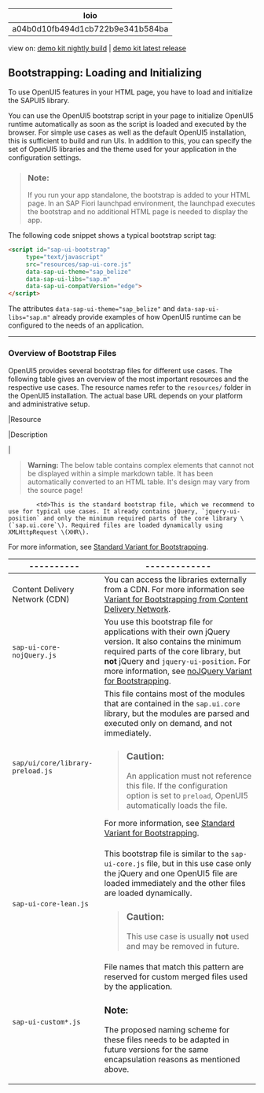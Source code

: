 <!-- loioa04b0d10fb494d1cb722b9e341b584ba -->

| loio |
| -----|
| a04b0d10fb494d1cb722b9e341b584ba |

<div id="loio">

view on: [demo kit nightly build](https://openui5nightly.hana.ondemand.com/#/topic/a04b0d10fb494d1cb722b9e341b584ba) | [demo kit latest release](https://openui5.hana.ondemand.com/#/topic/a04b0d10fb494d1cb722b9e341b584ba)</div>

## Bootstrapping: Loading and Initializing

To use OpenUI5 features in your HTML page, you have to load and initialize the SAPUI5 library.

You can use the OpenUI5 bootstrap script in your page to initialize OpenUI5 runtime automatically as soon as the script is loaded and executed by the browser. For simple use cases as well as the default OpenUI5 installation, this is sufficient to build and run UIs. In addition to this, you can specify the set of OpenUI5 libraries and the theme used for your application in the configuration settings.

> ### Note:  
> If you run your app standalone, the bootstrap is added to your HTML page. In an SAP Fiori launchpad environment, the launchpad executes the bootstrap and no additional HTML page is needed to display the app.

The following code snippet shows a typical bootstrap script tag:

``` html
<script id="sap-ui-bootstrap" 
     type="text/javascript"
     src="resources/sap-ui-core.js"
     data-sap-ui-theme="sap_belize"
     data-sap-ui-libs="sap.m"
     data-sap-ui-compatVersion="edge">
</script>
```

The attributes `data-sap-ui-theme="sap_belize"` and `data-sap-ui-libs="sap.m"` already provide examples of how OpenUI5 runtime can be configured to the needs of an application.

***

### Overview of Bootstrap Files

OpenUI5 provides several bootstrap files for different use cases. The following table gives an overview of the most important resources and the respective use cases. The resource names refer to the `resources/` folder in the OpenUI5 installation. The actual base URL depends on your platform and administrative setup.

|Resource

|Description

|
 > **Warning:** The below table contains complex elements that cannot not be displayed within a simple markdown table. It has been automatically converted to an HTML table. It's design may vary from the source page!

<table>
	<thead>
		<tr>
			<th>----------</th>
			<th>-------------</th>
		</tr>
	</thead>
	<tbody>

			<td>This is the standard bootstrap file, which we recommend to use for typical use cases. It already contains jQuery, `jquery-ui-position` and only the minimum required parts of the core library \(`sap.ui.core`\). Required files are loaded dynamically using XMLHttpRequest \(XHR\).
For more information, see [Standard Variant for Bootstrapping](Standard_Variant_for_Bootstrapping_91f1f45.md).
			</td>
		</tr>
		<tr>
			<td>Content Delivery Network \(CDN\)
			</td>
			<td>You can access the libraries externally from a CDN. For more information see [Variant for Bootstrapping from Content Delivery Network](Variant_for_Bootstrapping_from_Content_Delivery_Network_2d3eb2f.md).
			</td>
		</tr>
		<tr>
			<td>`sap-ui-core-nojQuery.js`
			</td>
			<td>You use this bootstrap file for applications with their own jQuery version. It also contains the minimum required parts of the core library, but **not** jQuery and `jquery-ui-position`.
For more information, see [noJQuery Variant for Bootstrapping](noJQuery_Variant_for_Bootstrapping_91f1dd0.md).
			</td>
		</tr>
		<tr>
			<td>`sap/ui/core/library-preload.js`
			</td>
			<td>This file contains most of the modules that are contained in the `sap.ui.core` library, but the modules are parsed and executed only on demand, and not immediately.
 > ### Caution:  
 > An application must not reference this file. If the configuration option is set to `preload`, OpenUI5 automatically loads the file.

For more information, see [Standard Variant for Bootstrapping](Standard_Variant_for_Bootstrapping_91f1f45.md).
			</td>
		</tr>
		<tr>
			<td>`sap-ui-core-lean.js`
			</td>
			<td>This bootstrap file is similar to the `sap-ui-core.js` file, but in this use case only the jQuery and one OpenUI5 file are loaded immediately and the other files are loaded dynamically.
 > ### Caution:  
 > This use case is usually **not** used and may be removed in future.
			</td>
		</tr>
		<tr>
			<td>`sap-ui-custom*.js`
			</td>
			<td>File names that match this pattern are reserved for custom merged files used by the application.
 > ### Note:  
 > The proposed naming scheme for these files needs to be adapted in future versions for the same encapsulation reasons as mentioned above.
			</td>
		</tr>
	</tbody>
</table>

